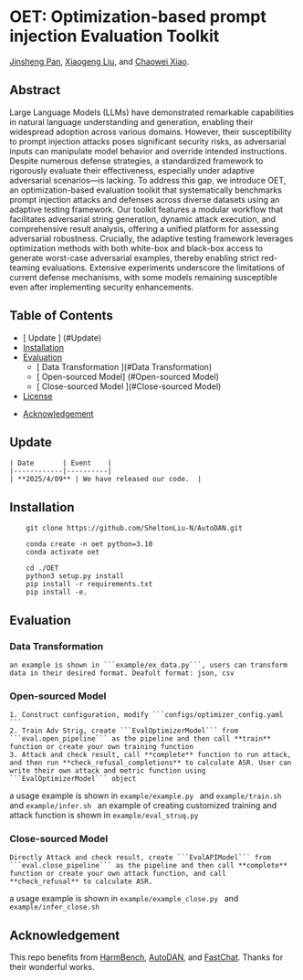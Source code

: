 # OET: Optimization-based prompt injection Evaluation Toolkit
[Jinsheng Pan](), [Xiaogeng Liu](https://sheltonliu-n.github.io), and [Chaowei Xiao](https://xiaocw11.github.io).

## Abstract 
Large Language Models (LLMs) have demonstrated remarkable capabilities in natural language understanding and generation, enabling their widespread adoption across various domains. However, their susceptibility to prompt injection attacks poses significant security risks, as adversarial inputs can manipulate model behavior and override intended instructions. Despite numerous defense strategies, a standardized framework to rigorously evaluate their effectiveness, especially under adaptive adversarial scenarios—is lacking. To address this gap, we introduce OET, an optimization-based evaluation toolkit that systematically benchmarks prompt injection attacks and defenses across diverse datasets using an adaptive testing framework. Our toolkit features a modular workflow that facilitates adversarial string generation, dynamic attack execution, and comprehensive result analysis, offering a unified platform for assessing adversarial robustness. Crucially, the adaptive testing framework leverages optimization methods with both white-box and black-box access to generate worst-case adversarial examples, thereby enabling strict red-teaming evaluations. Extensive experiments underscore the limitations of current defense mechanisms, with some models remaining susceptible even after implementing security enhancements.

## Table of Contents
- [ Update ] (#Update)
- [ Installation ](#Installation)
- [ Evaluation ](#Evaluation)
  - [ Data Transformation ](#Data Transformation)
  - [ Open-sourced Model] (#Open-sourced Model) 
  - [ Close-sourced Model ](#Close-sourced Model)
- [ License ](#license)
<!-- - [Citation](#citation) -->
- [ Acknowledgement ](#acknowledgement)

## Update 
    | Date       | Event    |
    |------------|----------|
    | **2025/4/09** | We have released our code.  |

## Installation
```shell
    git clone https://github.com/SheltonLiu-N/AutoDAN.git

    conda create -n oet python=3.10
    conda activate oet
    
    cd ./OET
    python3 setup.py install 
    pip install -r requirements.txt
    pip install -e. 

```

## Evaluation

### Data Transformation
    an example is shown in ```example/ex_data.py```, users can transform data in their desired format. Deafult format: json, csv

### Open-sourced Model
    1. Construct configuration, modify ```configs/optimizer_config.yaml ```
    2. Train Adv Strig, create ```EvalOptimizerModel``` from  ```eval.open_pipeline``` as the pipeline and then call **train** function or create your own training function
    3. Attack and check result, call **complete** function to run attack, and then run **check_refusal_completions** to calculate ASR. User can write their own attack and metric function using ```EvalOptimizerModel``` object

a usage example is shown in ```example/example.py ``` and ```example/train.sh ``` and ```example/infer.sh ```
an example of creating customized training and attack function is shown in ```example/eval_struq.py ```

### Close-sourced Model
    Directly Attack and check result, create ```EvalAPIModel``` from  ```eval.close_pipeline``` as the pipeline and then call **complete** function or create your own attack function, and call **check_refusal** to calculate ASR. 

a usage example is shown in ```example/example_close.py ``` and ```example/infer_close.sh ```

    
<!-- ## Citation
If this work is helpful, please kindly cite as:

```bibtex

``` -->

## Acknowledgement
This repo benefits from [HarmBench](https://github.com/centerforaisafety/HarmBench), [AutoDAN](https://github.com/SheltonLiu-N/AutoDAN/tree/main), and [FastChat](https://github.com/lm-sys/FastChat). Thanks for their wonderful works.

